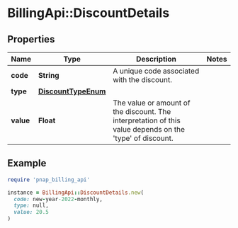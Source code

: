# BillingApi::DiscountDetails

## Properties

| Name | Type | Description | Notes |
| ---- | ---- | ----------- | ----- |
| **code** | **String** | A unique code associated with the discount. |  |
| **type** | [**DiscountTypeEnum**](DiscountTypeEnum.md) |  |  |
| **value** | **Float** | The value or amount of the discount. The interpretation of this value depends on the &#39;type&#39; of discount.  |  |

## Example

```ruby
require 'pnap_billing_api'

instance = BillingApi::DiscountDetails.new(
  code: new-year-2022-monthly,
  type: null,
  value: 20.5
)
```


